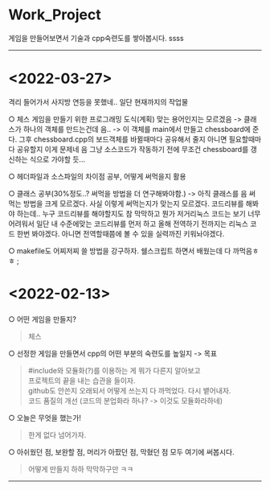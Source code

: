 # Work_Project
게임을 만들어보면서 기술과 cpp숙련도를 쌓아봅시다.
ssss
***
# <2022-03-27>
격리 들어가서 사지방 연등을 못했네..
일단 현재까지의 작업물

 ○ 체스 게임을 만들기 위한 프로그래밍 도식(계획) 맞는 용어인지는 모르겠음
 -> 클래스가 하나의 객체를 만드는건데 음..
 -> 이 객체를 main에서 만들고 chessboard에 준다.
 그후 chessboard.cpp의 보드객체를 바뀔때마다 공유해서 줄지 아니면 필요할때마다 공유할지 이게 문제네
 음 그냥 소스코드가 작동하기 전에 무조건 chessboard를 갱신하는 식으로 가야할 듯...
 
 ○ 헤더파일과 소스파일의 차이점 공부, 어떻게 써먹을지 활용
 
 ○ 클래스 공부(30%정도..? 써먹을 방법을 더 연구해봐야함.)
 -> 아직 클래스를 음 써먹는 방법을 크게 모르겠다.
 사실 이렇게 써먹는지가 맞는지 모르겠다.
 코드리뷰를 해봐야 하는데.. 누구 코드리뷰를 해야할지도 참 막막하고
 뭔가 저거리눅스 코드는 보기 너무 어려워서 일단 내 수준에맞는 코드리뷰를 먼저 하고
 올해 전역하기 전까지는 리눅스 코드 한번 봐야겠다. 아니면 전역할때쯤에 볼 수 있을 실력까진 키워놔야겠다.
 
 ○ makefile도 어찌저찌 쓸 방법을 강구하자. 쉘스크립트 하면서 배웠는데 다 까먹음ㅎ ㅎ ; 


# <2022-02-13>
#####
 ○ 어떤 게임을 만들지?   
>체스
  
 ○ 선정한 게임을 만들면서 cpp의 어떤 부분의 숙련도를 높일지 -> 목표
>#include와 모듈화(?)를 이용하는 게 뭐가 다른지 알아보고   
>프로젝트의 끝을 내는 습관을 들이자.   
>github도 안쓴지 오래되서 어떻게 쓰는지 다 까먹었다. 다시 뱉어내자.   
>코드 품질의 개선 (코드의 분업화라 하나? -> 이것도 모듈화라하네)   
   
 ○ 오늘은 무엇을 했는가!   
>한게 없다 넘어가자.
   
 ○ 아쉬웠던 점, 보완할 점, 머리가 아팠던 점, 막혔던 점 모두 여기에 써봅시다.   
>어떻게 만들지 하하 막막하구만 ㅋㅋ
***
